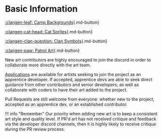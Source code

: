 # Basic Information

<div class="grid" markdown>

[:clangen-leaf: Camp Backgrounds](https://clangen.io/docs/Art/camp-backgrounds/){.md-button}

[:clangen-cat-head: Cat Sprites](https://clangen.io/docs/Art/cat-sprites/){.md-button}

[:clangen-clan-question: Clan Symbols](https://clangen.io/docs/Art/clan_symbols/){.md-button}

[:clangen-paw: Patrol Art](https://clangen.io/docs/Art/patrol-sprites/){.md-button}

</div>

New art contributors are highly encouraged to join the discord in order to collaborate more directly with the art team.

[Applications](https://docs.google.com/forms/d/e/1FAIpQLSfA2OdlRguAgtykohFaJ2Jth6GcxupnKKbir9-bINahZkKnug/viewform) are available for artists seeking to join the project as an apprentice developer. If accepted, apprentice devs are able to seek direct guidance from other contributors and senior developers; as well as collaborate with coders to have their art added to the project.

Pull Requests are still welcome from everyone: whether new to the project, accepted as an apprentice dev, or an established contributor. 

!!! info "Remember"
    Our priority when adding new art is to keep a consistent art style and quality level. If PR'd art has not received critique and feedback via the developer discord channels, then it is highly likely to receive critique during the PR review process.

